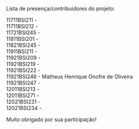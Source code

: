 Lista de presença/contribuidores do projeto:

11711BSI211 - <br/>
11711BSI212 - <br/>
11721BSI245 - <br/>
11811BSI201 - <br/>
11821BSI245 - <br/>
11911BSI211 - <br/>
11921BSI209 - <br/>
11921BSI219 - <br/>
11921BSI222 - <br/>
11921BSI246 - Matheus Henrique Onofre de Oliveira<br/>
11921BSI247 - <br/>
12011BSI213 - <br/>
12011BSI271 - <br/>
12021BSI231 - <br/>
12021BSI234 - <br/>

Muito obrigado por sua participação!
